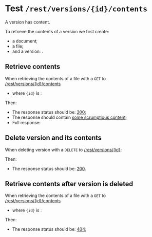 # Test `/rest/versions/{id}/contents`

A version has content.

To retrieve the contents of a version we first create: 
  
[ ](- "#docId=createDocument()")
[ ](- "#fileId=createFile(#docId)")
[ ](- "#versionId=createVersion(#fileId)")

  - a document;
  - a file;
  - and a version: [ ](- "c:echo=#versionId").

## Retrieve contents
When retrieving the contents of a file with a `GET` to [/rest/versions/{id}/contents](- "#getEndpoint") 

 - where `{id}` is [ ](- "c:echo=#versionId"):

[ ](- "#retrieveResult=retrieve(#getEndpoint, #versionId)")

Then:

 - The response status should be: [200](- "?=#retrieveResult.status");
 - The response should contain [some scrumptious content](- "?=#retrieveResult.contents");
 - Full response:

[ ](- "ext:embed=#retrieveResult.body")

## Delete version and its contents
When deleting version [ ](- "c:echo=#versionId") with a `DELETE` to [/rest/versions/{id}](- "#deleteEndpoint"):

[ ](- "#deleteResult=delete(#deleteEndpoint, #versionId)")

Then:

 - The response status should be: [200](- "?=#deleteResult.status").

## Retrieve contents after version is deleted
When retrieving the contents of a file with a `GET` to [/rest/versions/{id}/contents](- "#getEndpoint") 

 - where `{id}` is [ ](- "c:echo=#versionId"):

[ ](- "#retrieveResultAfterDelete=retrieve(#getEndpoint, #versionId)")

Then:

 - The response status should be: [404](- "?=#retrieveResultAfterDelete.status");

